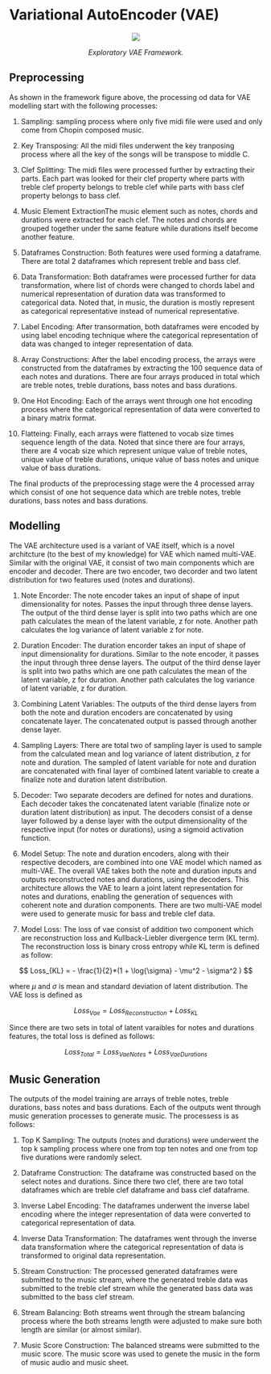 # Variational AutoEncoder (VAE)

<p align="middle">
<img src=https://github.com/dimashidayat99/Recomposing_Classical_Music_With_GAI/blob/main/model/vae/framework/VAE_framework.png/>
</p>
<p align="middle">
    <em>Exploratory VAE Framework.</em>
</p>

## Preprocessing
As shown in the framework figure above, the processing od data for VAE modelling start with the following processes:

1. Sampling: sampling process where only five midi file were used and only come from Chopin composed music.

2. Key Transposing: All the midi files underwent the key tranposing process where all the key of the songs will be transpose to middle C.

3. Clef Splitting: The midi files were processed further by extracting their parts. Each part was looked for their clef property where parts with treble clef property belongs to treble clef while parts with bass clef property belongs to bass clef.

4. Music Element ExtractionThe music element such as notes, chords and durations were extracted for each clef. The notes and chords are grouped together under the same feature while durations itself become another feature.

5. Dataframes Construction: Both features were used forming a dataframe. There are total 2 dataframes which represent treble and bass clef.

6. Data Transformation: Both dataframes were processed further for data transformation, where list of chords were changed to chords label and numerical representation of duration data was transformed to categorical data. Noted that, in music, the duration is mostly represent as categorical representative instead of numerical representative.

7. Label Encoding: After transormation, both dataframes were encoded by using label encoding technique where the categorical representation of data was changed to integer representation of data.

8. Array Constructions: After the label encoding process, the arrays were constructed from the dataframes by extracting the 100 sequence data of each notes and durations. There are four arrays produced in total which are treble notes, treble durations, bass notes and bass durations.

9. One Hot Encoding: Each of the arrays went through one hot encoding process where the categorical representation of data were converted to a binary matrix format.

10. Flatteing: Finally, each arrays were flattened to vocab size times sequence length of the data. Noted that since there are four arrays, there are 4 vocab size which represent unique value of treble notes, unique value of treble durations, unique value of bass notes and unique value of bass durations.

The final products of the preprocessing stage were the 4 processed array which consist of one hot sequence data which are treble notes, treble durations, bass notes and bass durations.

## Modelling
The VAE architecture used is a variant of VAE itself, which is a novel architcture (to the best of my knowledge) for VAE which named multi-VAE. Similar with the original VAE, it consist of two main components which are encoder and decoder. There are two encoder, two decorder and two latent distribution for two features used (notes and durations). 

1. Note Encorder: The note encoder takes an input of shape of input dimensionality for notes. Passes the input through three dense layers. The output of the third dense layer is split into two paths which are one path calculates the mean of the latent variable, z for note. Another path calculates the log variance of latent variable z for note.

2. Duration Encoder: The duration encorder takes an input of shape of input dimensionality for durations. Similar to the note encoder, it passes the input through three dense layers. The output of the third dense layer is split into two paths which are one path calculates the mean of the latent variable, z for duration. Another path calculates the log variance of latent variable, z for duration.

3. Combining Latent Variables: The outputs of the third dense layers from both the note and duration encoders are concatenated by using concatenate layer. The concatenated output is passed through another dense layer.

4. Sampling Layers: There are total two of sampling layer is used to sample from the calculated mean and log variance of latent distribution, z for note and duration. The sampled of latent variable for note and duration are concatenated with final layer of combined latent variable to create a finalize note and duration latent distribution.

5. Decoder: Two separate decoders are defined for notes and durations. Each decoder takes the concatenated latent variable (finalize note or duration latent distribution) as input. The decoders consist of a dense layer followed by a dense layer with the output dimensionality of the respective input (for notes or durations), using a sigmoid activation function.

6. Model Setup: The note and duration encoders, along with their respective decoders, are combined into one VAE model which named as multi-VAE. The overall VAE takes both the note and duration inputs and outputs reconstructed notes and durations, using the decoders. This architecture allows the VAE to learn a joint latent representation for notes and durations, enabling the generation of sequences with coherent note and duration components. There are two multi-VAE model were used to generate music for bass and treble clef data.

7. Model Loss: The loss of vae consist of addition two component which are reconstruction loss and Kullback-Liebler divergence term (KL term). The reconstruction loss is binary cross entropy while KL term is defined as follow:

$$ Loss_{KL} = - \frac{1}{2}*(1 + \log{\sigma} - \mu^2 - \sigma^2 ) $$

where $\mu$ and $\sigma$ is mean and standard deviation of latent distribution. The VAE loss is defined as 

$$ Loss_{Vae} = Loss_{Reconstruction} + Loss_{KL}$$

Since there are two sets in total of latent varaibles for notes and durations features, the total loss is defined as follows:

$$ Loss_{Total} =  Loss_{Vae Notes} + Loss_{Vae Durations}$$


## Music Generation

The outputs of the model training are arrays of treble notes, treble durations, bass notes and bass durations. Each of the outputs went through music generation processes to generate music. The processess is as follows:

1. Top K Sampling: The outputs (notes and durations) were underwent the top k sampling process where one from top ten notes and one from top five durations were randomly select.

2. Dataframe Construction: The dataframe was constructed based on the select notes and durations. Since there two clef, there are two total dataframes which are treble clef dataframe and bass clef dataframe.

3. Inverse Label Encoding: The dataframes underwent the inverse label encoding where the integer representation of data were converted to categorical representation of data.

4. Inverse Data Transformation: The dataframes went through the inverse data transformation where the categorical representation of data is transformed to original data representation.

5. Stream Construction: The processed generated dataframes were submitted to the music stream, where the generated treble data was submitted to the treble clef stream while the generated bass data was submitted to the bass clef stream.

6. Stream Balancing: Both streams went through the stream balancing process where the both streams length were adjusted to make sure both length are similar (or almost similar).

7. Music Score Construction: The balanced streams were submitted to the music score. The music score was used to genete the music in the form of music audio and music sheet.
